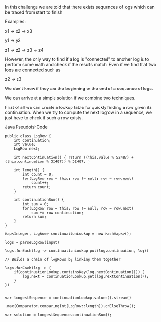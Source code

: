 In this challenge we are told that there exists sequences of logs which can be traced from start to finish


Examples:

x1 -> x2 -> x3

y1 -> y2

z1 -> z2 -> z3 -> z4

However, the only way to find if a log is "connected" to another log is to perform some math and check
if the results match. Even if we find that two logs are connected such as 

z2 -> z3

We don't know if they are the beginning or the end of a sequence of logs.

We can arrive at a simple solution if we combine two techniques.

First of all we can create a lookup table for quickly finding a row given its continuation.
When we try to compute the next logrow in a sequence, we just have to check if such a row exists.


Java PseudoishCode 
```
public class LogRow {
    int continuation;
    int value;
    LogRow next;

    int nextContinuation() { return ((this.value % 52487) + (this.continuation % 52487)) % 52487; }

    int length() {
        int count = 0;
        for(LogRow row = this; row != null; row = row.next)
            count++;
        return count;
    }

    int continuationSum() {
        int sum = 0;
        for(LogRow row = this; row != null; row = row.next)
            sum += row.continuation;
        return sum;
    }
}

Map<Integer, LogRow> continuationLookup = new HashMap<>();

logs = parseLogRow(input)

logs.forEach(log -> continuationLookup.put(log.continuation, log))

// Builds a chain of logRows by linking them together

logs.forEach(log -> {
    if(continuationLookup.containsKey(log.nextContinuation())) {
        log.next = continuationLookup.get(log.nextContinuation());
    }
})


var longestSequence = continuationLookup.values().stream()
                                    .max(Comparator.comparingInt(LogRow::length)).orElseThrow();

var solution = longestSequence.continuationSum();
```